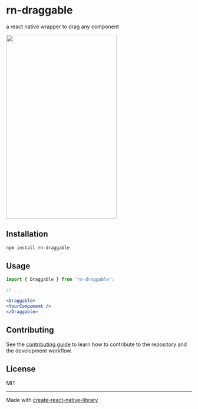 # rn-draggable

a react native wrapper to drag any component

<img src="https://github.com/josef256/rn-draggable/assets/15874482/bb1f4042-1d32-4cc3-bc61-521af6cd5f30" width="300" height="500"/>

## Installation

```sh
npm install rn-draggable
```

## Usage

```jsx
import { Draggable } from 'rn-draggable';

// ...

<Draggable>
<YourCompomemt />
</Draggable>
```

## Contributing

See the [contributing guide](CONTRIBUTING.md) to learn how to contribute to the repository and the development workflow.

## License

MIT

---

Made with [create-react-native-library](https://github.com/callstack/react-native-builder-bob)
